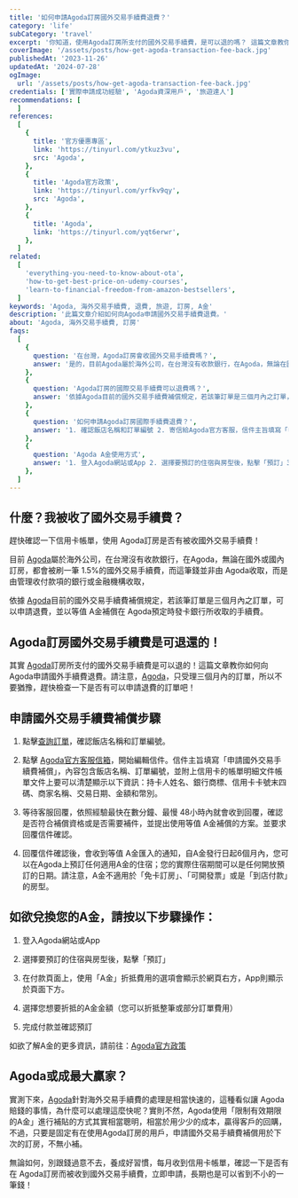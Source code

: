 ```yaml
---
title: '如何申請Agoda訂房國外交易手續費退費？'
category: 'life'
subCategory: 'travel'
excerpt: '你知道，使用Agoda訂房所支付的國外交易手續費，是可以退的嗎？ 這篇文章教你如何向Agoda申請國外交易手續費退費。'
coverImage: '/assets/posts/how-get-agoda-transaction-fee-back.jpg'
publishedAt: '2023-11-26'
updatedAt: '2024-07-28'
ogImage:
  url: '/assets/posts/how-get-agoda-transaction-fee-back.jpg'
credentials: ['實際申請成功經驗', 'Agoda資深用戶', '旅遊達人']
recommendations: [
  ]
references:
  [
    {
      title: '官方優惠專區',
      link: 'https://tinyurl.com/ytkuz3vu',
      src: 'Agoda',
    },
    {
      title: 'Agoda官方政策',
      link: 'https://tinyurl.com/yrfkv9qy',
      src: 'Agoda',
    },
    {
      title: 'Agoda',
      link: 'https://tinyurl.com/yqt6erwr',
    },
  ]
related:
  [
    'everything-you-need-to-know-about-ota',
    'how-to-get-best-price-on-udemy-courses',
    'learn-to-financial-freedom-from-amazon-bestsellers',
  ]
keywords: 'Agoda, 海外交易手續費, 退費, 旅遊, 訂房, A金'
description: '此篇文章介紹如何向Agoda申請國外交易手續費退費。'
about: 'Agoda, 海外交易手續費, 訂房'
faqs:
  [
    {
      question: '在台灣，Agoda訂房會收國外交易手續費嗎？',
      answer: '是的，目前Agoda屬於海外公司，在台灣沒有收款銀行，在Agoda，無論在國外或國內訂房，都會被刷一筆 1.5%的國外交易手續費，而這筆錢並非由 Agoda收取，而是由管理收付款項的銀行或金融機構收取。'
    },
    {
      question: 'Agoda訂房的國際交易手續費可以退費嗎？',
      answer: '依據Agoda目前的國外交易手續費補償規定，若該筆訂單是三個月內之訂單，可以申請退費，並以等值 A金補償在 Agoda預定時發卡銀行所收取的手續費。'
    },
    {
      question: '如何申請Agoda訂房國際手續費退費？',
      answer: '1. 確認飯店名稱和訂單編號 2. 寄信給Agoda官方客服，信件主旨填寫「申請國外交易手續費補償」，內容包含飯店名稱、訂單編號，並附上信用卡的帳單明細文件帳單文件上要可以清楚顯示以下資訊：持卡人姓名、銀行商標、信用卡卡號末四碼、商家名稱、交易日期、金額和幣別。 3. 等待客服回覆，依照經驗最快在數分鐘、最慢 48小時內就會收到回覆，確認是否符合補償資格或是否需要補件，並提出使用等值 A金補償的方案。並要求回覆信件確認 4. 回覆信件確認後，會收到等值 A金匯入的通知，自A金發行日起6個月內，您可以在Agoda上預訂任何適用A金的住宿'
    },
    {
      question: 'Agoda A金使用方式',
      answer: '1. 登入Agoda網站或App 2. 選擇要預訂的住宿與房型後，點擊「預訂」3. 在付款頁面上，使用「A金」折抵費用的選項會顯示於網頁右方，App則顯示於頁面下方。4. 選擇您想要折抵的A金金額（您可以折抵整筆或部分訂單費用）5. 完成付款並確認預訂'
    },
  ]
---
```


## 什麼？我被收了國外交易手續費？

趕快確認一下信用卡帳單，使用 Agoda訂房是否有被收國外交易手續費！

目前 [Agoda](https://tinyurl.com/yqt6erwr "affiliate")屬於海外公司，在台灣沒有收款銀行，在Agoda，無論在國外或國內訂房，都會被刷一筆 1.5%的國外交易手續費，而這筆錢並非由 Agoda收取，而是由管理收付款項的銀行或金融機構收取，

依據 [Agoda](https://tinyurl.com/yqt6erwr "affiliate")目前的國外交易手續費補償規定，若該筆訂單是三個月內之訂單，可以申請退費，並以等值 A金補償在 Agoda預定時發卡銀行所收取的手續費。

## Agoda訂房國外交易手續費是可退還的！

其實 [Agoda](https://tinyurl.com/yqt6erwr "affiliate")訂房所支付的國外交易手續費是可以退的！這篇文章教你如何向 Agoda申請國外手續費退費。請注意，[Agoda](https://tinyurl.com/yqt6erwr "affiliate")，只受理三個月內的訂單，所以不要猶豫，趕快檢查一下是否有可以申請退費的訂單吧！

## 申請國外交易手續費補償步驟

1. 點擊[查詢訂單](https://tinyurl.com/yqm3msm6 "affiliate")，確認飯店名稱和訂單編號。

2. 點擊 [Agoda官方客服信箱](mailto:TW-SERVICE@agoda.com)，開始編輯信件。信件主旨填寫「申請國外交易手續費補償」，內容包含飯店名稱、訂單編號，並附上信用卡的帳單明細文件帳單文件上要可以清楚顯示以下資訊：持卡人姓名、銀行商標、信用卡卡號末四碼、商家名稱、交易日期、金額和幣別。

3. 等待客服回覆，依照經驗最快在數分鐘、最慢 48小時內就會收到回覆，確認是否符合補償資格或是否需要補件，並提出使用等值 A金補償的方案。並要求回覆信件確認。

4. 回覆信件確認後，會收到等值 A金匯入的通知，自A金發行日起6個月內，您可以在Agoda上預訂任何適用A金的住宿；您的實際住宿期間可以是任何開放預訂的日期。請注意，A金不適用於「免卡訂房」、「可開發票」或是「到店付款」的房型。

## 如欲兌換您的A金，請按以下步驟操作：

1. 登入Agoda網站或App

2. 選擇要預訂的住宿與房型後，點擊「預訂」

3. 在付款頁面上，使用「A金」折抵費用的選項會顯示於網頁右方，App則顯示於頁面下方。

4. 選擇您想要折抵的A金金額（您可以折抵整筆或部分訂單費用）

5. 完成付款並確認預訂

如欲了解A金的更多資訊，請前往：[Agoda官方政策](https://tinyurl.com/yrfkv9qy "affiliate")

## Agoda或成最大贏家？

實測下來，[Agoda](https://tinyurl.com/yqt6erwr "affiliate")針對海外交易手續費的處理是相當快速的，這種看似讓 Agoda賠錢的事情，為什麼可以處理這麼快呢？實則不然，Agoda使用「限制有效期限的A金」進行補貼的方式其實相當聰明，相當於用少少的成本，贏得客戶的回購，不過，只要是固定有在使用Agoda訂房的用戶，申請國外交易手續費補償用於下次的訂房，不無小補。

無論如何，別跟錢過意不去，養成好習慣，每月收到信用卡帳單，確認一下是否有在 Agoda訂房而被收到國外交易手續費，立即申請，長期也是可以省到不小的一筆錢！

